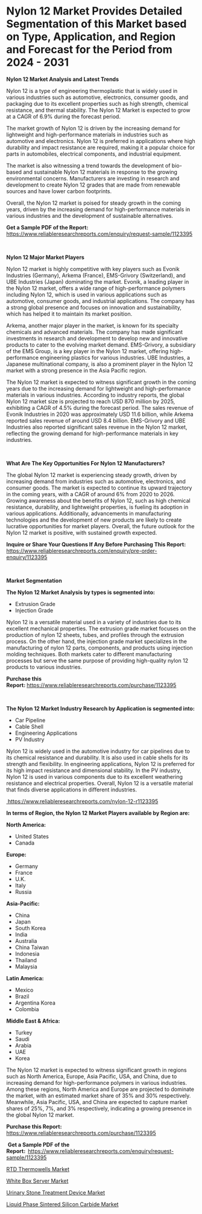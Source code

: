 <p><h1>Nylon 12 Market Provides Detailed Segmentation of this Market based on Type, Application, and Region and Forecast for the Period from 2024 - 2031</h1></p><p><strong>Nylon 12 Market Analysis and Latest Trends</strong></p>
<p><p>Nylon 12 is a type of engineering thermoplastic that is widely used in various industries such as automotive, electronics, consumer goods, and packaging due to its excellent properties such as high strength, chemical resistance, and thermal stability. The Nylon 12 Market is expected to grow at a CAGR of 6.9% during the forecast period.</p><p>The market growth of Nylon 12 is driven by the increasing demand for lightweight and high-performance materials in industries such as automotive and electronics. Nylon 12 is preferred in applications where high durability and impact resistance are required, making it a popular choice for parts in automobiles, electrical components, and industrial equipment.</p><p>The market is also witnessing a trend towards the development of bio-based and sustainable Nylon 12 materials in response to the growing environmental concerns. Manufacturers are investing in research and development to create Nylon 12 grades that are made from renewable sources and have lower carbon footprints.</p><p>Overall, the Nylon 12 market is poised for steady growth in the coming years, driven by the increasing demand for high-performance materials in various industries and the development of sustainable alternatives.</p></p>
<p><strong>Get a Sample PDF of the Report:&nbsp;</strong> <a href="https://www.reliableresearchreports.com/enquiry/request-sample/1123395">https://www.reliableresearchreports.com/enquiry/request-sample/1123395</a></p>
<p>&nbsp;</p>
<p><strong>Nylon 12 Major Market Players</strong></p>
<p><p>Nylon 12 market is highly competitive with key players such as Evonik Industries (Germany), Arkema (France), EMS-Grivory (Switzerland), and UBE Industries (Japan) dominating the market. Evonik, a leading player in the Nylon 12 market, offers a wide range of high-performance polymers including Nylon 12, which is used in various applications such as automotive, consumer goods, and industrial applications. The company has a strong global presence and focuses on innovation and sustainability, which has helped it to maintain its market position.</p><p>Arkema, another major player in the market, is known for its specialty chemicals and advanced materials. The company has made significant investments in research and development to develop new and innovative products to cater to the evolving market demand. EMS-Grivory, a subsidiary of the EMS Group, is a key player in the Nylon 12 market, offering high-performance engineering plastics for various industries. UBE Industries, a Japanese multinational company, is also a prominent player in the Nylon 12 market with a strong presence in the Asia Pacific region.</p><p>The Nylon 12 market is expected to witness significant growth in the coming years due to the increasing demand for lightweight and high-performance materials in various industries. According to industry reports, the global Nylon 12 market size is projected to reach USD 870 million by 2025, exhibiting a CAGR of 4.5% during the forecast period. The sales revenue of Evonik Industries in 2020 was approximately USD 11.6 billion, while Arkema reported sales revenue of around USD 8.4 billion. EMS-Grivory and UBE Industries also reported significant sales revenue in the Nylon 12 market, reflecting the growing demand for high-performance materials in key industries.</p></p>
<p>&nbsp;</p>
<p><strong>What Are The Key Opportunities For Nylon 12 Manufacturers?</strong></p>
<p><p>The global Nylon 12 market is experiencing steady growth, driven by increasing demand from industries such as automotive, electronics, and consumer goods. The market is expected to continue its upward trajectory in the coming years, with a CAGR of around 6% from 2020 to 2026. Growing awareness about the benefits of Nylon 12, such as high chemical resistance, durability, and lightweight properties, is fueling its adoption in various applications. Additionally, advancements in manufacturing technologies and the development of new products are likely to create lucrative opportunities for market players. Overall, the future outlook for the Nylon 12 market is positive, with sustained growth expected.</p></p>
<p><strong>Inquire or Share Your Questions If Any Before Purchasing This Report:</strong> <a href="https://www.reliableresearchreports.com/enquiry/pre-order-enquiry/1123395">https://www.reliableresearchreports.com/enquiry/pre-order-enquiry/1123395</a></p>
<p>&nbsp;</p>
<p><strong>Market Segmentation</strong></p>
<p><strong>The Nylon 12 Market Analysis by types is segmented into:</strong></p>
<p><ul><li>Extrusion Grade</li><li>Injection Grade</li></ul></p>
<p><p>Nylon 12 is a versatile material used in a variety of industries due to its excellent mechanical properties. The extrusion grade market focuses on the production of nylon 12 sheets, tubes, and profiles through the extrusion process. On the other hand, the injection grade market specializes in the manufacturing of nylon 12 parts, components, and products using injection molding techniques. Both markets cater to different manufacturing processes but serve the same purpose of providing high-quality nylon 12 products to various industries.</p></p>
<p><strong>Purchase this Report:&nbsp;</strong><a href="https://www.reliableresearchreports.com/purchase/1123395">https://www.reliableresearchreports.com/purchase/1123395</a></p>
<p>&nbsp;</p>
<p><strong>The Nylon 12 Market Industry Research by Application is segmented into:</strong></p>
<p><ul><li>Car Pipeline</li><li>Cable Shell</li><li>Engineering Applications</li><li>PV Industry</li></ul></p>
<p><p>Nylon 12 is widely used in the automotive industry for car pipelines due to its chemical resistance and durability. It is also used in cable shells for its strength and flexibility. In engineering applications, Nylon 12 is preferred for its high impact resistance and dimensional stability. In the PV industry, Nylon 12 is used in various components due to its excellent weathering resistance and electrical properties. Overall, Nylon 12 is a versatile material that finds diverse applications in different industries.</p></p>
<p><a href="https://www.reliableresearchreports.com/nylon-12-r1123395">&nbsp;https://www.reliableresearchreports.com/nylon-12-r1123395</a></p>
<p><strong>In terms of Region, the Nylon 12 Market Players available by Region are:</strong></p>
<p>
    <p> <strong> North America: </strong>
        <ul>
            <li>United States</li>
            <li>Canada</li>
        </ul>
        </p> 
    <p> <strong> Europe: </strong>
        <ul>
            <li>Germany</li>
            <li>France</li>
            <li>U.K.</li>
            <li>Italy</li>
            <li>Russia</li>
        </ul>
        </p> 
    <p> <strong> Asia-Pacific: </strong>
        <ul>
            <li>China</li>
            <li>Japan</li>
            <li>South Korea</li>
            <li>India</li>
            <li>Australia</li>
            <li>China Taiwan</li>
            <li>Indonesia</li>
            <li>Thailand</li>
            <li>Malaysia</li>
        </ul>
        </p> 
    <p> <strong> Latin America: </strong>
        <ul>
            <li>Mexico</li>
            <li>Brazil</li>
            <li>Argentina Korea</li>
            <li>Colombia</li>
        </ul>
        </p> 
    <p> <strong> Middle East & Africa: </strong>
        <ul>
            <li>Turkey</li>
            <li>Saudi</li>
            <li>Arabia</li>
            <li>UAE</li>
            <li>Korea</li>
        </ul>
    </p>
    </p>
<p><p>The Nylon 12 market is expected to witness significant growth in regions such as North America, Europe, Asia Pacific, USA, and China, due to increasing demand for high-performance polymers in various industries. Among these regions, North America and Europe are projected to dominate the market, with an estimated market share of 35% and 30% respectively. Meanwhile, Asia Pacific, USA, and China are expected to capture market shares of 25%, 7%, and 3% respectively, indicating a growing presence in the global Nylon 12 market.</p></p>
<p><strong>Purchase this Report: </strong><a href="https://www.reliableresearchreports.com/purchase/1123395">https://www.reliableresearchreports.com/purchase/1123395</a></p>
<p>&nbsp;<strong>Get a Sample PDF of the Report:&nbsp;&nbsp;</strong><a href="https://www.reliableresearchreports.com/enquiry/request-sample/1123395">https://www.reliableresearchreports.com/enquiry/request-sample/1123395</a></p>
<p><strong></strong></p>
<p><p><a href="https://github.com/baileope6754/Market-Research-Report-List-1/blob/main/rtd-thermowells-market.md">RTD Thermowells Market</a></p><p><a href="https://medium.com/@rosslarkin1962/analyzing-white-box-server-market-dynamics-and-growth-drivers-and-forecasted-for-period-from-2024-657b4f8aeb3e">White Box Server Market</a></p><p><a href="https://medium.com/@nyahmertz1973/urinary-stone-treatment-device-market-size-market-segmentation-market-trends-and-growth-analysis-610a431e3154">Urinary Stone Treatment Device Market</a></p><p><a href="https://github.com/josephpullman6599/Market-Research-Report-List-1/blob/main/liquid-phase-sintered-silicon-carbide-market.md">Liquid Phase Sintered Silicon Carbide Market</a></p></p>